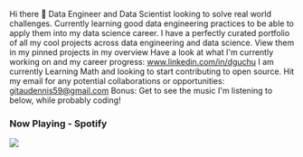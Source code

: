 Hi there 👋
Data Engineer and Data Scientist looking to solve real world challenges.
Currently learning good data engineering practices to be able to apply them into my data science career.
I have a perfectly curated portfolio of all my cool projects across data engineering and data science. View them in my pinned projects in my overview
Have a look at what I'm currently working on and my career progress: www.linkedin.com/in/dguchu
I am currently Learning Math and looking to start contributing to open source.
Hit my email for any potential collaborations or opportunities: gitaudennis59@gmail.com
Bonus: Get to see the music I'm listening to below, while probably coding!

### Now Playing - Spotify
<p>
<a href="https://spotify-github-profile.kittinanx.com/api/view?uid=fzod7867h7gw49rywfjhyxhdc&redirect=true">
<img src="https://spotify-github-profile.kittinanx.com/api/view?uid=fzod7867h7gw49rywfjhyxhdc&cover_image=true&theme=novatorem&show_offline=false&background_color=121212&interchange=false&bar_color=53b14f&bar_color_cover=false"/>
</a>
</p>



